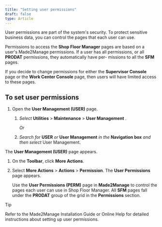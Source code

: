 ```yaml
---
title: "Setting user permissions"
draft: false
type: Article
---
```


User permissions are part of the system's security. To protect sensitive business data, you can control the pages that each user can use.

Permissions to access the **Shop Floor Manager** pages are based on a user's Made2Manage permissions. If a user has all permissions, or all **PRODAT** permissions, they automatically have per- missions to all the **SFM** pages.

If you decide to change permissions for either the **Supervisor Console** page or the **Work Center Console** page, then users will have limited access to these pages.

## To set user permissions

1.  Open the **User Management (USER)** page.
    1.  *Select* **Utilities** > **Maintenance** > **User Management** .

        *Or*

    2.  *Search for* **USER** *or* **User Management** *in the* **Navigation box** *and then select* User Management.

   The **User Management (USER)** page appears.

1.  On the **Toolbar**, click **More Actions**.
2.  Select **More Actions** > **Actions** > **Permission**. The **User Permissions** page appears.

    Use the **User Permissions (PERM)** page in **Made2Manage** to control the pages each user can use in Shop Floor Manager. All **SFM** pages fall under the **PRODAT** group of the grid in the **Permissions** section.

>[!Tip]
>Refer to the Made2Manage Installation Guide or Online Help for detailed instructions about setting up user permissions.
